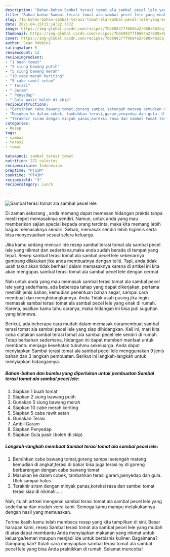 ```yaml
---
description: "Bahan-bahan Sambal terasi tomat ala sambal pecel lele yang enak dan Mudah Dibuat"
title: "Bahan-bahan Sambal terasi tomat ala sambal pecel lele yang enak dan Mudah Dibuat"
slug: 716-bahan-bahan-sambal-terasi-tomat-ala-sambal-pecel-lele-yang-enak-dan-mudah-dibuat
date: 2021-04-15T15:14:22.737Z
image: https://img-global.cpcdn.com/recipes/7bb69837ff0684a2/680x482cq70/sambal-terasi-tomat-ala-sambal-pecel-lele-foto-resep-utama.jpg
thumbnail: https://img-global.cpcdn.com/recipes/7bb69837ff0684a2/680x482cq70/sambal-terasi-tomat-ala-sambal-pecel-lele-foto-resep-utama.jpg
cover: https://img-global.cpcdn.com/recipes/7bb69837ff0684a2/680x482cq70/sambal-terasi-tomat-ala-sambal-pecel-lele-foto-resep-utama.jpg
author: Sean Robbins
ratingvalue: 5
reviewcount: 12
recipeingredient:
- "1 buah tomat"
- "2 siung bawang putih"
- "5 siung bawang merah"
- "10 cabe merah keriting"
- "5 cabe rawit setan"
- " Terasi"
- " Garam"
- " Penyedap"
- " Gula pasir boleh di skip"
recipeinstructions:
- "Bersihkan cabe bawang tomat,goreng sampai setengah matang kemudian di angkat,terasi di bakar bisa juga terasi ny di goreng berbarengan dengan cabe bawang tomat"
- "Masukan ke dalam cobek, tambahkan terasi,garam,penyedap dan gula. Ulek sampai halus"
- "Terakhir siram dengan minyak panas,koreksi rasa dan sambel tomat terasi siap di nikmati....."
categories:
- Resep
tags:
- sambal
- terasi
- tomat

katakunci: sambal terasi tomat 
nutrition: 272 calories
recipecuisine: Indonesian
preptime: "PT15M"
cooktime: "PT43M"
recipeyield: "3"
recipecategory: Lunch

---
```



![Sambal terasi tomat ala sambal pecel lele](https://img-global.cpcdn.com/recipes/7bb69837ff0684a2/680x482cq70/sambal-terasi-tomat-ala-sambal-pecel-lele-foto-resep-utama.jpg)

Di zaman  sekarang , anda memang dapat memesan hidangan praktis tanpa mesti repot memasaknya sendiri. Namun, untuk anda yang mau memberikan sajian special kepada orang tercinta, maka kita memang lebih bagus memasaknya sendiri. Sebab, memasak sendiri lebih higienis serta bisa menyesuaikan sesuai selera keluarga.

Jika kamu sedang mencari ide resep sambal terasi tomat ala sambal pecel lele yang nikmat dan sederhana,maka anda sudah berada di tempat yang tepat. Resep sambal terasi tomat ala sambal pecel lele  sebenarnya gampang dilakukan jika anda membuatnya dengan teliti. Tapi, anda tidak usah takut akan tidak berhasil dalam memasaknya 
karena di artikel ini kita akan mengupas sambal terasi tomat ala sambal pecel lele dengan cermat.  



Nah untuk anda yang mau memasak sambal terasi tomat ala sambal pecel lele yang sederhana, ada beberapa tahap yang dapat dikerjakan, pertama memilih jenis bahan, kemudian penentuan bahan segar, sampai cara membuat dan menghidangkannya. Anda Tidak usah pusing jika ingin memasak sambal terasi tomat ala sambal pecel lele yang enak di rumah. Karena, asalkan kamu  tahu caranya, maka hidangan ini bisa jadi suguhan yang istimewa.

Berikut, ada beberapa cara mudah dalam memasak caramembuat sambal terasi tomat ala sambal pecel lele yang siap dihidangkan. Kali ini, mari kita coba ciptakan sambal terasi tomat ala sambal pecel lele sendiri di rumah. Tetap berbahan sederhana, hidangan ini dapat memberi manfaat untuk membantu menjaga kesehatan tubuhmu sekeluarga. Anda dapat menyiapkan Sambal terasi tomat ala sambal pecel lele menggunakan 9 jenis bahan dan 3 langkah pembuatan. Berikut ini langkah-langkah untuk menyiapkan hidangannya.

<!--inarticleads1-->

##### Bahan-bahan dan bumbu yang diperlukan untuk pembuatan Sambal terasi tomat ala sambal pecel lele:

1. Siapkan 1 buah tomat
1. Siapkan 2 siung bawang putih
1. Gunakan 5 siung bawang merah
1. Siapkan 10 cabe merah keriting
1. Siapkan 5 cabe rawit setan
1. Gunakan  Terasi
1. Ambil  Garam
1. Siapkan  Penyedap
1. Siapkan  Gula pasir (boleh di skip)




<!--inarticleads2-->

##### Langkah-langkah membuat Sambal terasi tomat ala sambal pecel lele:

1. Bersihkan cabe bawang tomat,goreng sampai setengah matang kemudian di angkat,terasi di bakar bisa juga terasi ny di goreng berbarengan dengan cabe bawang tomat
1. Masukan ke dalam cobek, tambahkan terasi,garam,penyedap dan gula. Ulek sampai halus
1. Terakhir siram dengan minyak panas,koreksi rasa dan sambel tomat terasi siap di nikmati.....




Nah, itulah artikel mengenai  sambal terasi tomat ala sambal pecel lele  yang sederhana dan mudah versi kami. Semoga kamu mampu melakukannya dengan hasil yang memuaskan. 

Terima kasih kamu telah membaca resep yang kita tampilkan di sini. Besar harapan kami, resep  Sambal terasi tomat ala sambal pecel lele yang mudah di atas dapat membantu Anda menyiapkan makanan yang nikmat untuk keluarga/teman maupun menjadi ide untuk berbisnis kuliner. Bagaimana? Gampang kan? Itulah cara menyiapkan sambal terasi tomat ala sambal pecel lele yang bisa Anda praktikkan di rumah. Selamat mencoba!

